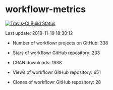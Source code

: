
<!-- README.md is generated from README.Rmd. Please edit that file -->
workflowr-metrics
=================

[![Travis-CI Build Status](https://travis-ci.org/workflowr/workflowr-metrics.svg?branch=master)](https://travis-ci.org/workflowr/workflowr-metrics)

Last update: 2018-11-19 18:30:12

-   Number of workflowr projects on GitHub: 338

-   Stars of workflowr GitHub repository: 233

-   CRAN downloads: 1938

-   Views of workflowr GitHub repository: 651

-   Clones of workflowr GitHub repository: 28
